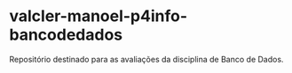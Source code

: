 # valcler-manoel-p4info-bancodedados
Repositório destinado para as avaliações da disciplina de Banco de Dados.
